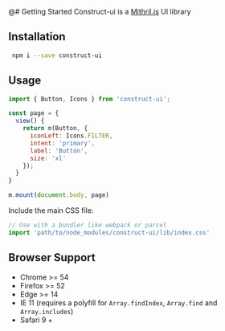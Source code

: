 @# Getting Started
Construct-ui is a [Mithril.js](https://github.com/MithrilJS/mithril.js) UI library

## Installation
```sh
 npm i --save construct-ui 
```

## Usage
```javascript
import { Button, Icons } from 'construct-ui';

const page = {
  view() {
    return m(Button, {
      iconLeft: Icons.FILTER,
      intent: 'primary',
      label: 'Button',
      size: 'xl'
    });
  }
}

m.mount(document.body, page)
```

Include the main CSS file:

```javascript
// Use with a bundler like webpack or parcel
import 'path/to/node_modules/construct-ui/lib/index.css'
```

## Browser Support
+ Chrome >= 54
+ Firefox >= 52
+ Edge >= 14
+ IE 11 (requires a polyfill for  `Array.findIndex`, `Array.find` and `Array.includes`)
+ Safari 9 +
